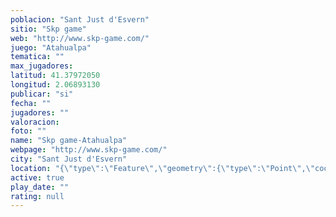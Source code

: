 ```yaml
---
poblacion: "Sant Just d'Esvern"
sitio: "Skp game"
web: "http://www.skp-game.com/"
juego: "Atahualpa"
tematica: ""
max_jugadores: 
latitud: 41.37972050
longitud: 2.06893130
publicar: "si"
fecha: ""
jugadores: ""
valoracion: 
foto: ""
name: "Skp game-Atahualpa"
webpage: "http://www.skp-game.com/"
city: "Sant Just d'Esvern"
location: "{\"type\":\"Feature\",\"geometry\":{\"type\":\"Point\",\"coordinates\":[2.0689313,41.3797205]}}"
active: true
play_date: ""
rating: null
---
```

